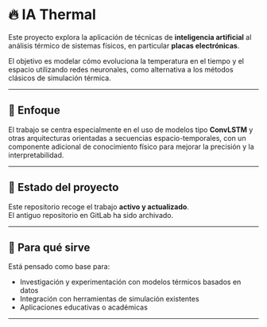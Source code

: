 # 🔥 IA Thermal

Este proyecto explora la aplicación de técnicas de **inteligencia artificial** al análisis térmico de sistemas físicos, en particular **placas electrónicas**.

El objetivo es modelar cómo evoluciona la temperatura en el tiempo y el espacio utilizando redes neuronales, como alternativa a los métodos clásicos de simulación térmica.

---

## 🧠 Enfoque

El trabajo se centra especialmente en el uso de modelos tipo **ConvLSTM** y otras arquitecturas orientadas a secuencias espacio-temporales, con un componente adicional de conocimiento físico para mejorar la precisión y la interpretabilidad.

---

## 📌 Estado del proyecto

Este repositorio recoge el trabajo **activo y actualizado**.  
El antiguo repositorio en GitLab ha sido archivado.

---

## 🧊 Para qué sirve

Está pensado como base para:
- Investigación y experimentación con modelos térmicos basados en datos
- Integración con herramientas de simulación existentes
- Aplicaciones educativas o académicas

---
